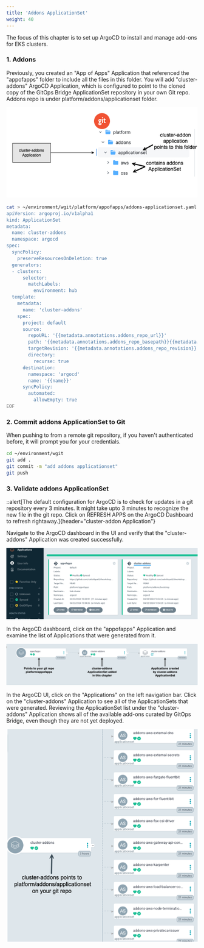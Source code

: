```yaml
---
title: 'Addons ApplicationSet'
weight: 40
---
```


The focus of this chapter is to set up ArgoCD to install and manage add-ons for EKS clusters.

### 1. Addons

Previously, you created an "App of Apps" Application that referenced the "appofapps" folder to include all the files in this folder. You will add "cluster-addons" ArgoCD Application, which is configured to point to the cloned copy of the GitOps Bridge ApplicationSet repository in your own Git repo. Addons repo is under platform/addons/applicationset folder.

![cluster-addons](/static/images/cluster-addons.png)


```bash
cat > ~/environment/wgit/platform/appofapps/addons-applicationset.yaml << 'EOF'
apiVersion: argoproj.io/v1alpha1
kind: ApplicationSet
metadata:
  name: cluster-addons
  namespace: argocd
spec:
  syncPolicy:
    preserveResourcesOnDeletion: true
  generators:
  - clusters:
      selector:
        matchLabels:
          environment: hub
  template:
    metadata:
      name: 'cluster-addons'
    spec:
      project: default
      source:
        repoURL: '{{metadata.annotations.addons_repo_url}}'
        path: '{{metadata.annotations.addons_repo_basepath}}{{metadata.annotations.addons_repo_path}}'
        targetRevision: '{{metadata.annotations.addons_repo_revision}}'
        directory:
          recurse: true
      destination:
        namespace: 'argocd'
        name: '{{name}}'
      syncPolicy:
        automated:
          allowEmpty: true
EOF
```

### 2. Commit addons ApplicationSet to Git

 When pushing to from a remote git repository, if you haven't authenticated before, it will prompt you for your credentials.

```bash
cd ~/environment/wgit
git add .
git commit -m "add addons applicationset"
git push
```

### 3. Validate addons ApplicationSet

::alert[The default configuration for ArgoCD is to check for updates in a git repository every 3 minutes. It might take upto 3 minutes to recognize the new file in the git repo. Click on REFRESH APPS on the ArgoCD Dashboard to refresh rightaway.]{header="cluster-addon Application"}

Navigate to the ArgoCD dashboard in the UI and verify that the "cluster-addons" Application was created successfully.

![addons-rootapp](/static/images/addons-rootapp.png)

In the ArgoCD dashboard, click on the "appofapps" Application and examine the list of Applications that were generated from it.

![addons-rootapp](/static/images/cluster-addon-creation-flow.png)

In the ArgoCD UI, click on the "Applications" on the left navigation bar. Click on the "cluster-addons" Application to see all of the ApplicationSets that were generated. Reviewing the ApplicationSet list under the "cluster-addons" Application shows all of the available add-ons curated by GitOps Bridge, even though they are not yet deployed.

![addons-rootapp](/static/images/cluster-addons-applicationset.png)





